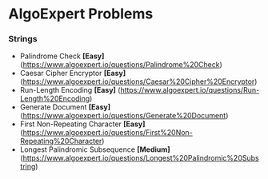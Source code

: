 # AlgoExpert Problems

### Strings

* Palindrome Check **[Easy]** (https://www.algoexpert.io/questions/Palindrome%20Check)
* Caesar Cipher Encryptor **[Easy]** (https://www.algoexpert.io/questions/Caesar%20Cipher%20Encryptor)
* Run-Length Encoding **[Easy]** (https://www.algoexpert.io/questions/Run-Length%20Encoding)
* Generate Document **[Easy]** (https://www.algoexpert.io/questions/Generate%20Document)
* First Non-Repeating Character **[Easy]** (https://www.algoexpert.io/questions/First%20Non-Repeating%20Character)
* Longest Palindromic Subsequence **[Medium]** (https://www.algoexpert.io/questions/Longest%20Palindromic%20Substring)
